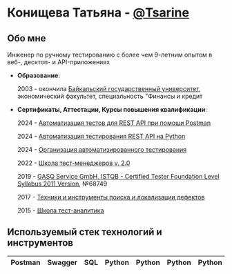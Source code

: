 <h1 align="left"> Конищева Татьяна - <a href="https://t.me/Tsarine" target="_blank">@Tsarine</a></h1>


##  Обо мне 
Инженер по ручному тестированию с более чем 9-летним опытом в веб-, десктоп- и API-приложениях

- **Образование**: 

    2003 - окончила [ Байкальский государственный университет](https://bgu.ru/),  экономический факультет, специальность "Финансы и кредит

- **Сертификаты, Аттестации, Курсы повышения квалификации**:
    
    2024 - [ Автоматизация тестов для REST API при помощи Postman](http://cert.software-testing.ru/413421443473211978)

    2024 - [ Автоматизация тестирования REST API на Python](https://cert.software-testing.ru/412660211414729281)
  
    2024 - [ Организация автоматизированного тестирования](https://qaschool.ru/school-center/certificate.php?id=24414)

    2022 - [ Школа тест-менеджеров v. 2.0 ](https://qaschool.ru/school-center/certificate.php?id=23096)

    2019 - [ GASQ Service GmbH, ISTQB - Certified Tester Foundation Level Syllabus 2011 Version](http://scr.istqb.org/),  №68749

    2017 - [ Техники и инструменты поиска и локализации дефектов ](https://cert.software-testing.ru/nlo/konishchevatatiana.pdf)
  
    2015 - [ Школа тест-аналитика](https://qaschool.ru/school-center/certificate.php?id=13102)


## Используемый стек технологий и инструментов

|                Postman               |                Swagger             |                SQL                  |                Python               |                Python               |                Python               |                Python               |                Python               |                Python               |                Python               |                Python               |                Python               |       
|:-----------------------------------:|:-----------------------------------:|:-----------------------------------:|:-----------------------------------:|:-----------------------------------:|:-----------------------------------:|:-----------------------------------:|:-----------------------------------:|:-----------------------------------:|:-----------------------------------:|:-----------------------------------:|:-----------------------------------:|
